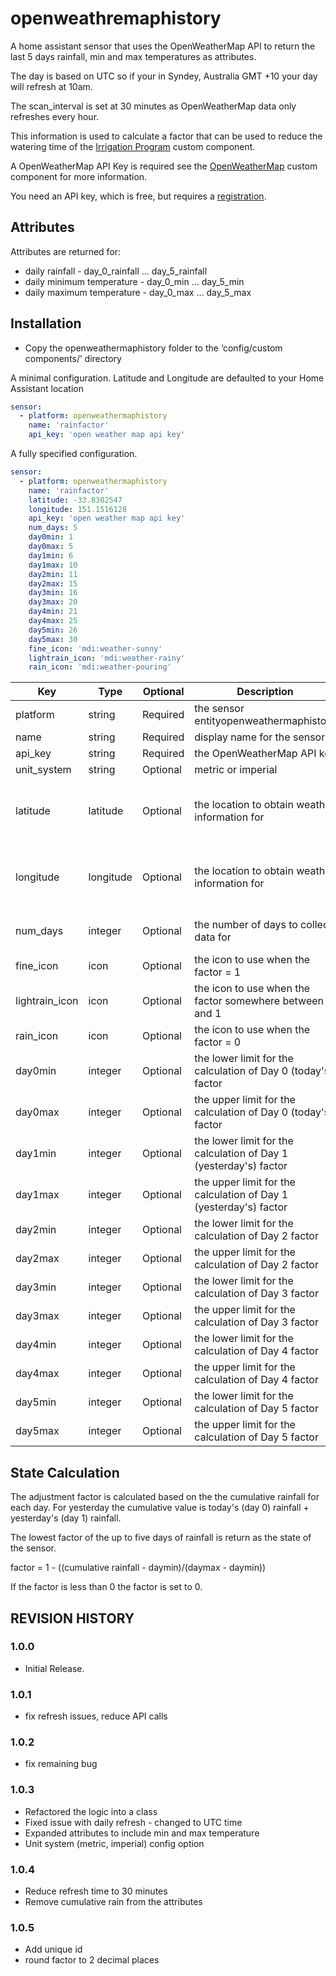 # openweathremaphistory
A home assistant sensor that uses the OpenWeatherMap API to return the last 5 days rainfall, min and max temperatures as attributes. 

The day is based on UTC so if your in Syndey, Australia GMT +10 your day will refresh at 10am.

The scan_interval is set at 30 minutes as OpenWeatherMap data only refreshes every hour.

This information is used to calculate a factor that can be used to reduce the watering time of the [Irrigation Program](https://github.com/petergridge/irrigation_component_V4) custom component.

A OpenWeatherMap API Key is required see the [OpenWeatherMap](https://www.home-assistant.io/integrations/openweathermap/) custom component for more information.

You need an API key, which is free, but requires a [registration](https://home.openweathermap.org/users/sign_up).

## Attributes

Attributes are returned for:
* daily rainfall - day_0_rainfall ... day_5_rainfall
* daily minimum temperature - day_0_min ... day_5_min
* daily maximum temperature - day_0_max ... day_5_max

## Installation

* Copy the openweathermaphistory folder to the ‘config/custom components/’ directory 

A minimal configuration. Latitude and Longitude are defaulted to your Home Assistant location
```yaml
sensor:
  - platform: openweathermaphistory
    name: 'rainfactor'
    api_key: 'open weather map api key'
```

A fully specified configuration.
```yaml
sensor:
  - platform: openweathermaphistory
    name: 'rainfactor'
    latitude: -33.8302547
    longitude: 151.1516128
    api_key: 'open weather map api key'
    num_days: 5
    day0min: 1
    day0max: 5
    day1min: 6
    day1max: 10  
    day2min: 11
    day2max: 15  
    day3min: 16
    day3max: 20  
    day4min: 21
    day4max: 25  
    day5min: 26
    day5max: 30
    fine_icon: 'mdi:weather-sunny'
    lightrain_icon: 'mdi:weather-rainy'
    rain_icon: 'mdi:weather-pouring'
```

|Key |Type|Optional|Description|Default|
|---|---|---|---|---|
|platform|string|Required|the sensor entityopenweathermaphistory|
|name|string|Required|display name for the sensor|'rainfactor'|
|api_key|string|Required|the OpenWeatherMap API key|
|unit_system|string|Optional|metric or imperial|metric|
|latitude|latitude|Optional|the location to obtain weather information for|home assistant configured Latitude and Longitude|
|longitude|longitude|Optional|the location to obtain weather information for|home assistant configured Latitude and Longitude|
|num_days|integer|Optional|the number of days to collect data for|5, 0 will return today's data only|
|fine_icon|icon|Optional|the icon to use when the factor = 1|'mdi:weather-sunny'|
|lightrain_icon|icon|Optional|the icon to use when the factor somewhere between 0 and 1|'mdi:weather-rainy'|
|rain_icon|icon|Optional|the icon to use when the factor = 0|'mdi:weather-pouring'|
|day0min|integer|Optional|the lower limit for the calculation of Day 0 (today's) factor|1|
|day0max|integer|Optional|the upper limit for the calculation of Day 0 (today's) factor|5|
|day1min|integer|Optional|the lower limit for the calculation of Day 1 (yesterday's) factor|6|
|day1max|integer|Optional|the upper limit for the calculation of Day 1 (yesterday's) factor|10|
|day2min|integer|Optional|the lower limit for the calculation of Day 2 factor|11|
|day2max|integer|Optional|the upper limit for the calculation of Day 2 factor|15|
|day3min|integer|Optional|the lower limit for the calculation of Day 3 factor|16|
|day3max|integer|Optional|the upper limit for the calculation of Day 3 factor|20|
|day4min|integer|Optional|the lower limit for the calculation of Day 4 factor|21|
|day4max|integer|Optional|the upper limit for the calculation of Day 4 factor|25|
|day5min|integer|Optional|the lower limit for the calculation of Day 5 factor|26|
|day5max|integer|Optional|the upper limit for the calculation of Day 5 factor|30|

## State Calculation

The adjustment factor is calculated based on the the cumulative rainfall for each day. For yesterday the cumulative value is today's (day 0) rainfall + yesterday's (day 1) rainfall.

The lowest factor of the up to five days of rainfall is return as the state of the sensor.

factor = 1 - ((cumulative rainfall - daymin)/(daymax - daymin))

If the factor is less than 0 the factor is set to 0.

## REVISION HISTORY

### 1.0.0
* Initial Release.

### 1.0.1
* fix refresh issues, reduce API calls

### 1.0.2
* fix remaining bug

### 1.0.3
* Refactored the logic into a class
* Fixed issue with daily refresh - changed to UTC time
* Expanded attributes to include min and max temperature
* Unit system (metric, imperial) config option

### 1.0.4
* Reduce refresh time to 30 minutes
* Remove cumulative rain from the attributes

### 1.0.5
* Add unique id
* round factor to 2 decimal places
